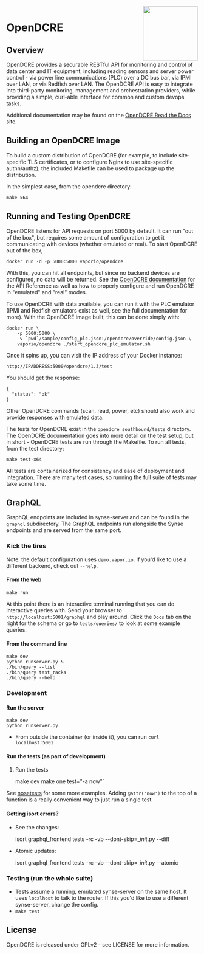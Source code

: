 <img src="http://www.vapor.io/wp-content/uploads/2015/11/openDCRElogo.png" width=144 height=144 align=right>

# OpenDCRE

## Overview
OpenDCRE provides a securable RESTful API for monitoring and control of data center and IT equipment, including reading 
sensors and server power control - via power line communications (PLC) over a DC bus bar, via IPMI over LAN, or via 
Redfish over LAN. The OpenDCRE API is easy to integrate into third-party monitoring, management and orchestration 
providers, while providing a simple, curl-able interface for common and custom devops tasks.

Additional documentation may be found on the <a href="http://opendcre.com">OpenDCRE Read the Docs</a> site.


## Building an OpenDCRE Image
To build a custom distribution of OpenDCRE (for example, to include site-specific TLS certificates, or to 
configure Nginx to use site-specific authn/authz), the included Makefile can be used to package up the distribution.

In the simplest case, from the opendcre directory:
```
make x64
```


## Running and Testing OpenDCRE
OpenDCRE listens for API requests on port 5000 by default. It can run "out of the box", but requires some amount
of configuration to get it communicating with devices (whether emulated or real). To start OpenDCRE out of the box,

```
docker run -d -p 5000:5000 vaporio/opendcre
```

With this, you can hit all endpoints, but since no backend devices are configured, no data will be returned. See the
<a href="http://opendcre.com">OpenDCRE documentation</a> for the API Reference as well as how to properly configure
and run OpenDCRE in "emulated" and "real" modes.

To use OpenDCRE with data available, you can run it with the PLC emulator (IPMI and Redfish emulators exist as well,
see the full documentation for more). With the OpenDCRE image built, this can be done simply with:

```
docker run \
    -p 5000:5000 \
    -v `pwd`/sample/config_plc.json:/opendcre/override/config.json \
    vaporio/opendcre ./start_opendcre_plc_emulator.sh
```

Once it spins up, you can visit the IP address of your Docker instance:

```
http://IPADDRESS:5000/opendcre/1.3/test
```

You should get the response:

```
{
  "status": "ok"
}
```

Other OpenDCRE commands (scan, read, power, etc) should also work and provide responses with emulated data.


The tests for OpenDCRE exist in the `opendcre_southbound/tests` directory. The OpenDCRE documentation goes into more
detail on the test setup, but in short - OpenDCRE tests are run through the Makefile. To run all tests, from the test
directory:

```
make test-x64
```

All tests are containerized for consistency and ease of deployment and integration. There are many test cases, so 
running the full suite of tests may take some time.

## GraphQL

GraphQL endpoints are included in synse-server and can be found in the `graphql` subdirectory. The GraphQL endpoints
run alongside the Synse endpoints and are served from the same port.

### Kick the tires

Note: the default configuration uses `demo.vapor.io`. If you'd like to use a different backend, check out `--help`.

#### From the web

    make run

At this point there is an interactive terminal running that you can do interactive queries with. Send your browser to 
`http://localhost:5001/graphql` and play around. Click the `Docs` tab on the right for the schema or go to 
`tests/queries/` to look at some example queries.

#### From the command line

    make dev
    python runserver.py &
    ./bin/query --list
    ./bin/query test_racks
    ./bin/query --help

### Development

#### Run the server

    make dev
    python runserver.py

- From outside the container (or inside it), you can run `curl localhost:5001`

#### Run the tests (as part of development)

1. Run the tests

    make dev
    make one test="-a now"`

See [nosetests](http://nose.readthedocs.io/en/latest/usage.html) for some more examples. Adding `@attr('now')` to 
the top of a function is a really convenient way to just run a single test.

#### Getting isort errors?

- See the changes:

    isort graphql_frontend tests -rc -vb --dont-skip=__init_.py --diff

- Atomic updates:

    isort graphql_frontend tests -rc -vb --dont-skip=__init_.py --atomic

### Testing (run the whole suite)

- Tests assume a running, emulated synse-server on the same host. It uses `localhost` to talk to the router. If this 
you'd like to use a different synse-server, change the config.
- `make test`


## License
OpenDCRE is released under GPLv2 - see LICENSE for more information.
